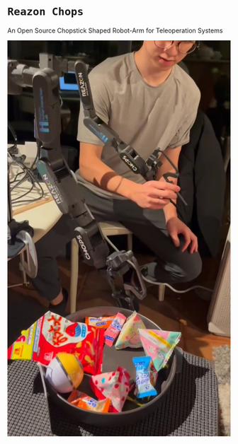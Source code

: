 # `Reazon Chops`
An Open Source Chopstick Shaped Robot-Arm for Teleoperation Systems

![](assets/reazonchops.jpg)

